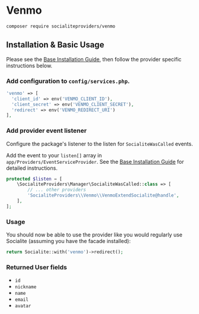 # Venmo

```bash
composer require socialiteproviders/venmo
```

## Installation & Basic Usage

Please see the [Base Installation Guide](https://socialiteproviders.com/usage/), then follow the provider specific instructions below.

### Add configuration to `config/services.php`.

```php
'venmo' => [    
  'client_id' => env('VENMO_CLIENT_ID'),  
  'client_secret' => env('VENMO_CLIENT_SECRET'),  
  'redirect' => env('VENMO_REDIRECT_URI') 
],
```

### Add provider event listener

Configure the package's listener to the listen for `SocialiteWasCalled` events. 

Add the event to your `listen[]` array  in `app/Providers/EventServiceProvider`. See the [Base Installation Guide](https://socialiteproviders.com/usage/) for detailed instructions.

```php
protected $listen = [
    \SocialiteProviders\Manager\SocialiteWasCalled::class => [
        // ... other providers
        'SocialiteProviders\\Venmo\\VenmoExtendSocialite@handle',
    ],
];
```

### Usage

You should now be able to use the provider like you would regularly use Socialite (assuming you have the facade installed):

```php
return Socialite::with('venmo')->redirect();
```

### Returned User fields

- ``id``
- ``nickname``
- ``name``
- ``email``
- ``avatar``
